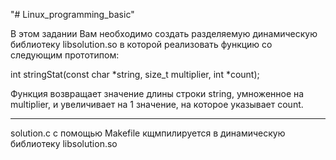 "# Linux_programming_basic" 


В этом задании Вам необходимо создать разделяемую динамическую библиотеку libsolution.so в которой реализовать функцию со следующим прототипом:

int stringStat(const char *string, size_t multiplier, int *count);

Функция возвращает значение длины строки string, умноженное на multiplier, и увеличивает на 1 значение, на которое указывает count.

_____________
 solution.c с помощью  Makefile кщмпилируется в динамическую библиотеку libsolution.so